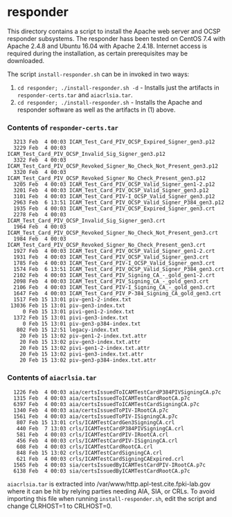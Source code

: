 # responder
This directory contains a script to install the Apache web server and OCSP responder subsystems.  The responder hass been tested on CentOS 7.4 with Apache 2.4.8 and Ubuntu 16.04 with Apache 2.4.18.  Internet access is required during the installation, as certain prerequisites may be downloaded.

The script `install-responder.sh` can be in invoked in two ways:

1. `cd responder; ./install-responder.sh -d` - Installs just the artifacts in `responder-certs.tar` and `aiacrlsia.tar`.
2. `cd responder; ./install-responder.sh` - Installs the Apache and responder software as well as the artifacts in (1) above.

### Contents of `responder-certs.tar`

```text
  3213 Feb  4 00:03 ICAM_Test_Card_PIV_OCSP_Expired_Signer_gen3.p12             
  3229 Feb  4 00:03 ICAM_Test_Card_PIV_OCSP_Invalid_Sig_Signer_gen3.p12         
  3322 Feb  4 00:03 ICAM_Test_Card_PIV_OCSP_Revoked_Signer_No_Check_Not_Present_gen3.p12
  3320 Feb  4 00:03 ICAM_Test_Card_PIV_OCSP_Revoked_Signer_No_Check_Present_gen3.p12
  3205 Feb  4 00:03 ICAM_Test_Card_PIV_OCSP_Valid_Signer_gen1-2.p12             
  3201 Feb  4 00:03 ICAM_Test_Card_PIV_OCSP_Valid_Signer_gen3.p12               
  3101 Feb  4 00:03 ICAM_Test_Card_PIV-I_OCSP_Valid_Signer_gen3.p12             
  2963 Feb  6 13:51 ICAM_Test_Card_PIV_OCSP_Valid_Signer_P384_gen3.p12          
  1935 Feb  4 00:03 ICAM_Test_Card_PIV_OCSP_Expired_Signer_gen3.crt             
  2278 Feb  4 00:03 ICAM_Test_Card_PIV_OCSP_Invalid_Sig_Signer_gen3.crt         
  1964 Feb  4 00:03 ICAM_Test_Card_PIV_OCSP_Revoked_Signer_No_Check_Not_Present_gen3.crt
  1984 Feb  4 00:03 ICAM_Test_Card_PIV_OCSP_Revoked_Signer_No_Check_Present_gen3.crt
  1927 Feb  4 00:03 ICAM_Test_Card_PIV_OCSP_Valid_Signer_gen1-2.crt             
  1931 Feb  4 00:03 ICAM_Test_Card_PIV_OCSP_Valid_Signer_gen3.crt               
  1785 Feb  4 00:03 ICAM_Test_Card_PIV-I_OCSP_Valid_Signer_gen3.crt             
  1574 Feb  6 13:51 ICAM_Test_Card_PIV_OCSP_Valid_Signer_P384_gen3.crt          
  2102 Feb  4 00:03 ICAM_Test_Card_PIV_Signing_CA_-_gold_gen1-2.crt             
  2098 Feb  4 00:03 ICAM_Test_Card_PIV_Signing_CA_-_gold_gen3.crt               
  2106 Feb  4 00:03 ICAM_Test_Card_PIV-I_Signing_CA_-_gold_gen3.crt             
  1647 Feb  4 00:03 ICAM_Test_Card_PIV_P-384_Signing_CA_gold_gen3.crt           
  1517 Feb 15 13:01 piv-gen1-2-index.txt                                        
 13036 Feb 15 13:01 piv-gen3-index.txt                                          
     0 Feb 15 13:01 pivi-gen1-2-index.txt                                       
  1372 Feb 15 13:01 pivi-gen3-index.txt                                         
     0 Feb 15 13:01 piv-gen3-p384-index.txt                                     
   802 Feb 15 12:51 legacy-index.txt                                            
    20 Feb 15 13:02 piv-gen1-2-index.txt.attr                                   
    20 Feb 15 13:02 piv-gen3-index.txt.attr                                     
    20 Feb 15 13:02 pivi-gen1-2-index.txt.attr                                  
    20 Feb 15 13:02 pivi-gen3-index.txt.attr                                    
    20 Feb 15 13:02 piv-gen3-p384-index.txt.attr  
```

### Contents of `aiacrlsia.tar`

```text                                                      
  1226 Feb  4 00:03 aia/certsIssuedToICAMTestCardP384PIVSigningCA.p7c           
  1315 Feb  4 00:03 aia/certsIssuedToICAMTestCardRootCA.p7c                     
  6397 Feb  4 00:03 aia/certsIssuedToICAMTestCardSigningCA.p7c                  
  1340 Feb  4 00:03 aia/certsIssuedToPIV-IRootCA.p7c                            
  1561 Feb  4 00:03 aia/certsIssuedToPIV-ISigningCA.p7c                                                                             
   807 Feb 15 13:01 crls/ICAMTestCardGen3SigningCA.crl                          
   440 Feb  7 13:03 crls/ICAMTestCardP384PIVSigningCA.crl                       
   581 Feb  4 00:03 crls/ICAMTestCardPIV-IRootCA.crl                            
   456 Feb  4 00:03 crls/ICAMTestCardPIV-ISigningCA.crl                         
   608 Feb  4 00:03 crls/ICAMTestCardRootCA.crl                                 
   848 Feb 15 13:02 crls/ICAMTestCardSigningCA.crl                              
   621 Feb  4 00:03 crls/ICAMTestCardSigningCAExpired.crl                                                                           
  1565 Feb  4 00:03 sia/certsIssuedByICAMTestCardPIV-IRootCA.p7c                
  6138 Feb  4 00:03 sia/certsIssuedByICAMTestCardRootCA.p7c
```

`aiacrlsia.tar` is extracted into /var/www/http.apl-test.cite.fpki-lab.gov where it can be hit by relying parties
needing AIA, SIA, or CRLs.  To avoid importing this file when running `install-responder.sh`, edit the script
and change CLRHOST=1 to CRLHOST=0.


